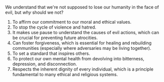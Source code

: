 
We understand that we're not supposed to lose our humanity in the face of evil, but _why_ should we not?

1. To affirm our commitment to our moral and ethical values.
2. To stop the cycle of violence and hatred.
3. It makes use pause to understand the causes of evil actions, which can be crucial for preventing future atrocities.
4. Can foster forgiveness, which is essential for healing and rebuilding communities (especially where adversaries may be living together).
5. To set a standard that inspires others.
6. To protect our own mental health from devolving into bitterness, depression, and disconnection.
7. Respects the inherent dignity of every individual, which is a principle fundamental to many ethical and religious systems.

